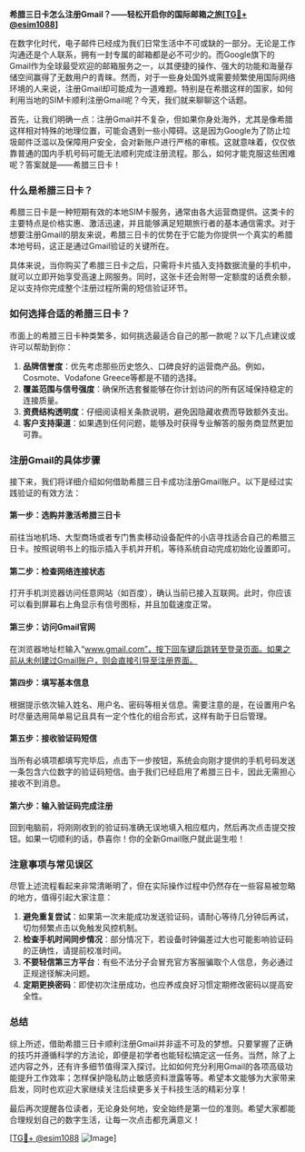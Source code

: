 **希腊三日卡怎么注册Gmail？——轻松开启你的国际邮箱之旅[[TG💪+ @esim1088](https://t.me/s/esim1088)]**

在数字化时代，电子邮件已经成为我们日常生活中不可或缺的一部分。无论是工作沟通还是个人联系，拥有一封专属的邮箱都是必不可少的。而Google旗下的Gmail作为全球最受欢迎的邮箱服务之一，以其便捷的操作、强大的功能和海量存储空间赢得了无数用户的青睐。然而，对于一些身处国外或需要频繁使用国际网络环境的人来说，注册Gmail却可能成为一道难题。特别是在希腊这样的国家，如何利用当地的SIM卡顺利注册Gmail呢？今天，我们就来聊聊这个话题。

首先，让我们明确一点：注册Gmail并不复杂，但如果你身处海外，尤其是像希腊这样相对特殊的地理位置，可能会遇到一些小障碍。这是因为Google为了防止垃圾邮件泛滥以及保障用户安全，会对新账户进行严格的审核。这就意味着，仅仅依靠普通的国内手机号码可能无法顺利完成注册流程。那么，如何才能克服这些困难呢？答案就是——希腊三日卡！

### 什么是希腊三日卡？

希腊三日卡是一种短期有效的本地SIM卡服务，通常由各大运营商提供。这类卡的主要特点是价格实惠、激活迅速，并且能够满足短期旅行者的基本通信需求。对于想要注册Gmail的朋友来说，希腊三日卡的优势在于它能为你提供一个真实的希腊本地号码，这正是通过Gmail验证的关键所在。

具体来说，当你购买了希腊三日卡之后，只需将卡片插入支持数据流量的手机中，就可以立即开始享受高速上网服务。同时，这张卡还会附带一定额度的话费余额，足以支持你完成整个注册过程所需的短信验证环节。

### 如何选择合适的希腊三日卡？

市面上的希腊三日卡种类繁多，如何挑选最适合自己的那一款呢？以下几点建议或许可以帮助到你：

1. **品牌信誉度**：优先考虑那些历史悠久、口碑良好的运营商产品。例如，Cosmote、Vodafone Greece等都是不错的选择。
2. **覆盖范围与信号强度**：确保所选套餐能够在你计划访问的所有区域保持稳定的连接质量。
3. **资费结构透明度**：仔细阅读相关条款说明，避免因隐藏收费而导致额外支出。
4. **客户支持渠道**：如果遇到任何问题，能够及时获得专业解答的服务商显然更加可靠。

### 注册Gmail的具体步骤

接下来，我们将详细介绍如何借助希腊三日卡成功注册Gmail账户。以下是经过实践验证的有效方法：

#### 第一步：选购并激活希腊三日卡
前往当地机场、大型商场或者专门售卖移动设备配件的小店寻找适合自己的希腊三日卡。按照说明书上的指示插入手机并开机，等待系统自动完成初始化设置即可。

#### 第二步：检查网络连接状态
打开手机浏览器访问任意网站（如百度），确认当前已接入互联网。此时，你应该可以看到屏幕右上角显示有信号图标，并且加载速度正常。

#### 第三步：访问Gmail官网
在浏览器地址栏输入“www.gmail.com”，按下回车键后跳转至登录页面。如果之前从未创建过Gmail账户，则会直接引导至注册界面。

#### 第四步：填写基本信息
根据提示依次输入姓名、用户名、密码等相关信息。需要注意的是，在设置用户名时尽量选用简单易记且具有一定个性化的组合形式，这样有助于日后管理。

#### 第五步：接收验证码短信
当所有必填项都填写完毕后，点击下一步按钮，系统会向刚才提供的手机号码发送一条包含六位数字的验证码短信。由于我们已经启用了希腊三日卡，因此无需担心接收不到消息。

#### 第六步：输入验证码完成注册
回到电脑前，将刚刚收到的验证码准确无误地填入相应框内，然后再次点击提交按钮。如果一切顺利的话，恭喜你！你的全新Gmail账户就此诞生啦！

### 注意事项与常见误区

尽管上述流程看起来非常清晰明了，但在实际操作过程中仍然存在一些容易被忽略的地方，值得引起大家注意：

1. **避免重复尝试**：如果第一次未能成功发送验证码，请耐心等待几分钟后再试，切勿频繁点击以免触发风控机制。
2. **检查手机时间同步情况**：部分情况下，若设备时钟偏差过大也可能影响验证码的正确性，请提前校准时间。
3. **不要轻信第三方平台**：有些不法分子会冒充官方客服骗取个人信息，务必通过正规途径解决问题。
4. **定期更换密码**：即使初次注册成功，也应养成良好习惯定期修改密码以提高安全性。

### 总结

综上所述，借助希腊三日卡顺利注册Gmail并非遥不可及的梦想。只要掌握了正确的技巧并遵循科学的方法论，即便是初学者也能轻松搞定这一任务。当然，除了上述内容之外，还有许多细节值得深入探讨。比如如何充分利用Gmail的各项高级功能提升工作效率；怎样保护隐私防止敏感资料泄露等等。希望本文能够为大家带来启发，同时也欢迎大家继续关注后续更多关于科技生活的精彩分享！

最后再次提醒各位读者，无论身处何地，安全始终是第一位的准则。希望大家都能合理规划自己的数字生活，让每一次点击都充满意义！

[[TG💪+ @esim1088](https://t.me/s/esim1088) ![Image](https://i.postimg.cc/4NQfJmqS/Snipaste-2025-05-13-00-14-12.png)]